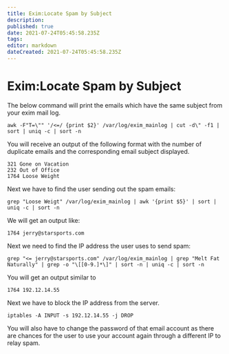 ```yaml
---
title: Exim:Locate Spam by Subject
description: 
published: true
date: 2021-07-24T05:45:58.235Z
tags: 
editor: markdown
dateCreated: 2021-07-24T05:45:58.235Z
---
```


# Exim:Locate Spam by Subject

The below command will print the emails which have the same subject from your exim mail log.

```
awk -F"T=\"" '/<=/ {print $2}' /var/log/exim_mainlog | cut -d\" -f1 | sort | uniq -c | sort -n
```

You will receive an output of the following format with the number of duplicate emails and the corresponding email subject displayed.

```
321 Gone on Vacation
232 Out of Office
1764 Loose Weight
```
Next we have to find the user sending out the spam emails:

```
grep "Loose Weigt" /var/log/exim_mainlog | awk '{print $5}' | sort | uniq -c | sort -n
```

We will get an output like:

```
1764 jerry@starsports.com
```

Next we need to find the IP address the user uses to send spam:

```
grep "<= jerry@starsports.com" /var/log/exim_mainlog | grep "Melt Fat Naturally" | grep -o "\[[0-9.]*\]" | sort -n | uniq -c | sort -n
```

You will get an output similar to

```
1764 192.12.14.55
```
Next we have to block the IP address from the server.

```
iptables -A INPUT -s 192.12.14.55 -j DROP
```

You will also have to change the password of that  email account as there are chances for the user to use your account again through a different IP to relay spam.








